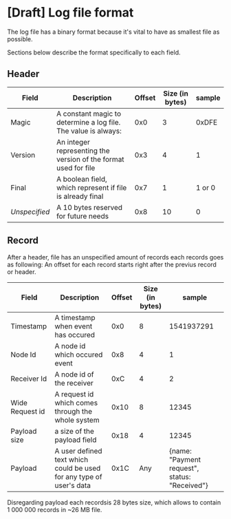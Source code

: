 # [Draft] Log file format

The log file has a binary format because it's vital to have as smallest file as possible.

Sections below describe the format specifically to each field.

## Header
|Field|Description|Offset|Size (in bytes)|sample|
|---|---|---|---|---|
|Magic|A constant magic to determine a log file. The value is always: |0x0|3|0xDFE|
|Version|An integer representing the version of the format used for file|0x3 |4|1|
|Final|A boolean field, which represent if file is already final|0x7|1|1 or 0|
|_Unspecified_|A 10 bytes reserved for future needs|0x8|10|0|

## Record
After a header, file has an unspecified amount of records each records goes as following:
An offset for each record starts right after the previus record or header.

|Field|Description|Offset|Size (in bytes)|sample|
|---|---|---|---|---|
|Timestamp|A timestamp when event has occured|0x0|8|1541937291|
|Node Id|A node id which occured event|0x8|4|1|
|Receiver Id|A node id of the receiver|0xC|4|2|
|Wide Request id|A request id which comes through the whole system|0x10|8|12345|
|Payload size|a size of the payload field|0x18|4|12345|
|Payload|A user defined text which could be used for any type of user's data|0x1C|Any|{name: "Payment request", status: "Received"}|

Disregarding payload each recordsis 28 bytes size, which allows to contain 1 000 000 records in ~26 MB file.